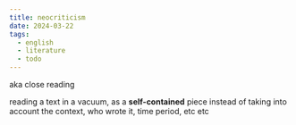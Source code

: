 ```yaml
---
title: neocriticism
date: 2024-03-22
tags:
  - english
  - literature
  - todo
---
```

aka close reading

reading a text in a vacuum, as a **self-contained** piece instead of taking into account the context, who wrote it, time period, etc etc 